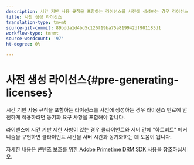 ```yaml
---
description: 시간 기반 사용 규칙을 포함하는 라이선스를 사전에 생성하는 경우 라이선스 만료에 안전하게 적용하려면 동기화 요구 사항을 포함해야 합니다.
title: 사전 생성 라이선스
translation-type: tm+mt
source-git-commit: 89bdda1d4bd5c126f19ba75a819942df901183d1
workflow-type: tm+mt
source-wordcount: '97'
ht-degree: 0%

---
```



# 사전 생성 라이선스{#pre-generating-licenses}

시간 기반 사용 규칙을 포함하는 라이선스를 사전에 생성하는 경우 라이선스 만료에 안전하게 적용하려면 동기화 요구 사항을 포함해야 합니다.

라이센스에 시간 기반 제한 사항이 있는 경우 클라이언트와 서버 간에 &quot;하트비트&quot; 메커니즘을 구현하면 클라이언트 시간을 서버 시간과 동기화하는 데 도움이 됩니다.

자세한 내용은 [콘텐츠 보호를 위한 Adobe Primetime DRM SDK 사용](https://helpx.adobe.com/content/dam/help/en/primetime/drm/drm_protecting_content.pdf)을 참조하십시오.
